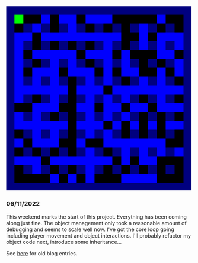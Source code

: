 <img src="media/example.gif" alt="gif" width="500"/>

### 06/11/2022

This weekend marks the start of this project. Everything has been coming along just fine. The object management only took a reasonable amount of debugging and seems to scale well now.
I've got the core loop going including player movement and object interactions. I'll probably refactor my object code next, introduce some inheritance...


See [here](blog.md) for old blog entries.